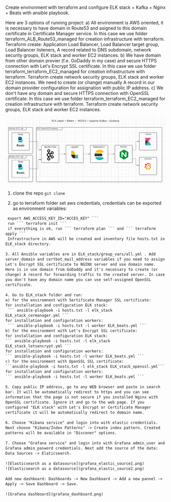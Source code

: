 Create environment with terraform and configure ELK stack + Kafka + Nginx + Beats with ansible playbook.

Here are 3 options of running project:
a) All environment is AWS oriented, it is necessary to have domain in Route53 and asigned to this domain certificate in Certificate Manager service. In this case we use folder terraform_ALB_Route53_managed for creation infrastructure with terraform. Terraform create: Application Load Balancer, Load Balancer target group, Load Balancer listeners, A record related to DNS subdomain, network security groups, ELK stack and worker EC2 instances.
b) We have domain from other domain provier (f.e. GoDaddy in my case) and secure HTTPS connection with Let's Encrypt SSL certificate. In this case we use folder terraform_terraform_EC2_managed for creation infrastructure with terraform. Terraform create network security groups, ELK stack and worker EC2 instances. We need to create (or change) manually A record in our domain provider configuration for assignation with public IP address.
c) We don't have any domain and secure HTTPS connection with OpenSSL certificate. In this case we use folder terraform_terraform_EC2_managed for creation infrastructure with terraform. Terraform create network security groups, ELK stack and worker EC2 instances.

![ELK Stack + Beats + Kafka + NGINX + Grafana](ELK_stack_diagram.png)

1.  clone the repo
    ```git clone ```

2.  go to terraform folder
    set aws credentials, credentials can be exported as environment variables:
   ``` export AWS_SECRET_ACCESS_KEY="SECRET_KEY"
    export AWS_ACCESS_KEY_ID="ACCES_KEY" ```
    run ``` terraform init ```
    if everything is ok, run ``` terraform plan ``` and ``` terraform apply ```
    Infrastructure in AWS will be created and inventory file hosts.txt in ELK_stack directory.

3. All Ansible variables are in ELK_stack/group_vars/all.yml . Add server_domain and certbot_mail_address variables if you need to assign Let's Encrypt SSL certificate to NGINX server and use domain name. Here is in use domain from GoDaddy and it's necessary to create (or change) A record for forwarding traffic to the created server. In case you don't have any domain name you can use self-assigned OpenSSL certificate.

4. Go to ELK_stack folder and run:
a) for the enviromnent with Sertificate Manager SSL certificate:
  for installation and configuration ELK stack:
    ``` ansible-playbook -i hosts.txt -l elk_stack ELK_stack_cermanager.yml ```
  for installation and configuration workers:
    ``` ansible-playbook -i hosts.txt -l worker ELK_beats.yml ```
b) for the environment with Let's Encrypt SSL certificate:
for installation and configuration ELK stack:
  ``` ansible-playbook -i hosts.txt -l elk_stack ELK_stack_letsencrypt.yml ```
for installation and configuration workers:
  ``` ansible-playbook -i hosts.txt -l worker ELK_beats.yml ```
c) for the environment with OpenSSL SSL certificate:
```ansible-playbook -i hosts.txt -l elk_stack ELK_stack_openssl.yml```
for installation and configuration workers:
``` ansible-playbook -i hosts.txt -l worker ELK_beats.yml ```

5. Copy public IP address, go to any WEB browser and paste in search bar. It will be automatically redirest to https and you can see information that the page is not secure if you installed Nginx with OpenSSL certificate. Ignore it and go to the web page. If you configured "ELK stack" with Let's Encrypt or Certificate Manager certificate it will be automatically redirect to domain name.

6. Choose "Kibana service" and login into with elastic credentials. Next choose "Kibana/Index Patterns" -> Create index pattern. Created patterns will be available in "Disconer" options.

7. Choose "Grafana service" and login into with Grafana admin_user and Grafana admin_pasword credentials. Next add the source of the data: Data Sources -> Elaticsearch.

![Elasticsearch as a datasource](grafana_elastic_source1.png)
![Elasticsearch as a datasource](grafana_elastic_source2.png)

Add new dashboard: Dashboards -> New Dashboard -> Add a new pannel -> Apply -> Save Dashboard -> Save.

![Grafana dashboard](grafana_dashboard.png)
